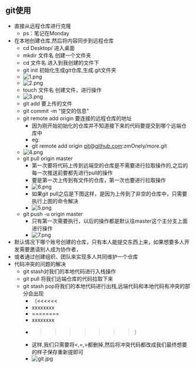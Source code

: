 ## git使用

* 直接从远程仓库进行克隆
	* ps：笔记在Monday
* 在本地创建仓库,然后将内容同步到远程仓库
	* cd Desktop/ 进入桌面
	* mkdir 文件名 创建一个文件夹
	* cd 文件名 进入到我创建的文件下
	* git init 初始化生成git仓库,生成.git文件夹
	* ![1.png](https://upload-images.jianshu.io/upload_images/14467401-810dc5c3d9e61f12.png?imageMogr2/auto-orient/strip%7CimageView2/2/w/1240)
	* ![2.png](https://upload-images.jianshu.io/upload_images/14467401-86f48207d2fc44f2.png?imageMogr2/auto-orient/strip%7CimageView2/2/w/1240)
	* touch 文件名 创建文件，进行操作
	* ![3.png](https://upload-images.jianshu.io/upload_images/14467401-ba9c1c45e7ba7435.png?imageMogr2/auto-orient/strip%7CimageView2/2/w/1240)
	* git add 要上传的文件
	* git commit -m "提交的信息"
	* git remote add origin 要连接的远程仓库的地址
		* 因为刚开始初始化的仓库并不知道接下来的代码要提交到哪个远端仓库中
		* eg:
		* git remote add origin git@github.com:zmOnely/more.git
	* ![4.png](https://upload-images.jianshu.io/upload_images/14467401-50fb4cf5c002607b.png?imageMogr2/auto-orient/strip%7CimageView2/2/w/1240)	
	* git pull origin master
		* 第一次要将代码上传到远端空的仓库是不需要进行拉取操作的,之后的每一次推送前要都先进行pull的操作
		* 要是第一次上传到有文件的仓库，第一次也要进行拉取操作
		* ![6.png](https://upload-images.jianshu.io/upload_images/14467401-77c86ff4a3e62bfb.png?imageMogr2/auto-orient/strip%7CimageView2/2/w/1240)
		* 如果git pull之后是下图这样，是因为上传到了非空的仓库中，只需要执行上图的命令解决
		* ![5.png](https://upload-images.jianshu.io/upload_images/14467401-0b7d95822ba95bc3.png?imageMogr2/auto-orient/strip%7CimageView2/2/w/1240)
	* git push -u origin master
		* 只有第一次需要执行，以后的操作都是默认往master这个主分支上面进行操作
		* ![7.png](https://upload-images.jianshu.io/upload_images/14467401-8370041ece618806.png?imageMogr2/auto-orient/strip%7CimageView2/2/w/1240)
* 默认情况下哪个账号创建的仓库，只有本人能提交东西上来，如果想要多人开发需要邀请别人成为协作者，
* 或者通过创建组织、团队来实现多人共同维护一个仓库
* 代码冲突的问题的解决
	* git stash对我们的本地代码进行入栈操作
	* git pull 将我们远端仓库的代码拉取下来
	* git stash pop将我们的本地代码进行出栈,远端代码和本地代码有冲突的部分会出现
		* （<<<<<<
		* xxxxxxxx
		* ========
		* xxxxxxxx
		* >>>>>>>）
		* 这样,我们只需要将<,=,>都删掉,然后将冲突代码都改成我们最终想要的样子保存重新提即可
		* ![git.jpg](https://upload-images.jianshu.io/upload_images/14467401-884dd681e6ce72d4.jpg?imageMogr2/auto-orient/strip%7CimageView2/2/w/1240)





